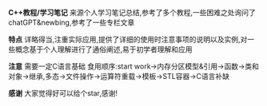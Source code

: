 **C++教程/学习笔记**
来源个人学习笔记总结,参考了多个教程,一些困难之处询问了chatGPT&newbing,参考了一些专栏文章

**特点**
详略得当,注重实际应用,提供了详细的使用时注意事项的说明以及实例,对一些概念基于个人理解进行了通俗阐述,易于初学者理解和应用

**注意**
需要一定C语言基础
食用顺序:start work->内存分区模型&引用->函数->类和对象->继承,多态->文件操作->运算符重载->模板->STL容器->C语言补缺

**感谢**
大家觉得好可以给个star,感谢!
